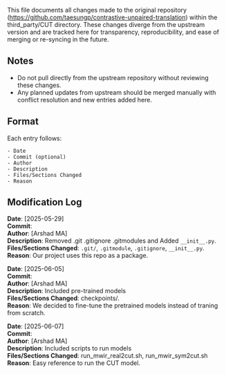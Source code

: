This file documents all changes made to the original repository (https://github.com/taesungp/contrastive-unpaired-translation) within the third_party/CUT directory. These changes diverge from the upstream version and are tracked here for transparency, reproducibility, and ease of merging or re-syncing in the future.

## **Notes**
- Do not pull directly from the upstream repository without reviewing these changes.
- Any planned updates from upstream should be merged manually with conflict resolution and new entries added here.

## **Format**  
Each entry follows:  

    - Date
    - Commit (optional)
    - Author
    - Description
    - Files/Sections Changed
    - Reason

## **Modification Log**

**Date**: [2025-05-29]  
**Commit**:  
**Author**: [Arshad MA]   
**Description**: Removed .git .gitignore .gitmodules and Added `__init__.py`.    
**Files/Sections Changed**: `.git/`, `.gitmodule`, `.gitignore`, `__init__.py`.   
**Reason**: Our project uses this repo as a package.  

**Date**: [2025-06-05]  
**Commit**:  
**Author**: [Arshad MA]   
**Description**: Included pre-trained models    
**Files/Sections Changed**: checkpoints/.   
**Reason**: We decided to fine-tune the pretrained models instead of traning from scratch.  

**Date**: [2025-06-07]  
**Commit**:  
**Author**: [Arshad MA]   
**Description**: Included scripts to run models    
**Files/Sections Changed**: run_mwir_real2cut.sh, run_mwir_sym2cut.sh   
**Reason**: Easy reference to run the CUT model.  